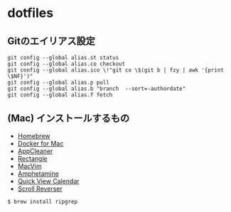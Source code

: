 # dotfiles

## Gitのエイリアス設定

```
git config --global alias.st status
git config --global alias.co checkout
git config --global alias.ico \!"git co \$(git b | fzy | awk '{print \$NF}')"
git config --global alias.p pull
git config --global alias.b "branch  --sort=-authordate"
git config --global alias.f fetch
```

## (Mac) インストールするもの

* [Homebrew](https://brew.sh/)
* [Docker for Mac](https://docs.docker.com/docker-for-mac/)
* [AppCleaner](https://freemacsoft.net/appcleaner/)
* [Rectangle](https://rectangleapp.com/)
* [MacVim](https://github.com/macvim-dev/macvim)
* [Amphetamine](https://apps.apple.com/jp/app/id937984704)
* [Quick View Calendar](https://apps.apple.com/jp/app/id1087080039)
* [Scroll Reverser](https://pilotmoon.com/scrollreverser/)

```
$ brew install ripgrep
```
